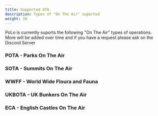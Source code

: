 ```yaml
---
title: Supported OTA
description: Types of "On The Air" suported 
weight: 10
---
```


PoLo is currently suports the following "On The Air" types of operations. More will be added over time and if you have a request please ask on the Discord Server

### POTA - Parks On The Air 
<a href=https://parksontheair.com/  target='_blank'></a>

### SOTA - Summits On The Air

<a href=https://www.sota.org.uk/    target='_blank'></a>

### WWFF - World Wide Floura and Fauna

<a href=https://wwff.co    target='_blank'></a>

### UKBOTA - UK Bunkers On The Air

<a href=https://bunkersontheair.org   target='_blank'></a>

### ECA - English Castles On The Air

<a href=https://englishcastlesawards.uk/  target='_blank'></a>

